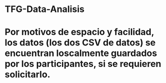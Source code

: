 # TFG-Data-Analisis
# Por motivos de espacio y facilidad, los datos (los dos CSV de datos) se encuentran loscalmente guardados por los participantes, si se requieren solicitarlo.